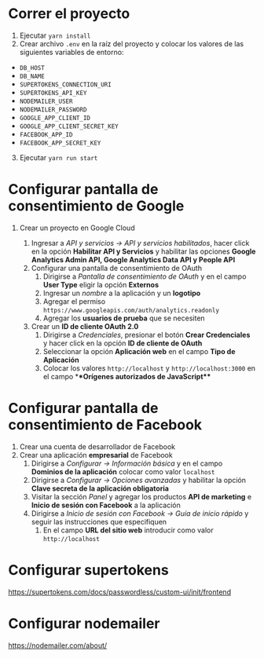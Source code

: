 # Correr el proyecto

1. Ejecutar `yarn install`
2. Crear archivo `.env` en la raíz del proyecto y colocar los valores de las siguientes variables de entorno:

- `DB_HOST`
- `DB_NAME`
- `SUPERTOKENS_CONNECTION_URI`
- `SUPERTOKENS_API_KEY`
- `NODEMAILER_USER`
- `NODEMAILER_PASSWORD`
- `GOOGLE_APP_CLIENT_ID`
- `GOOGLE_APP_CLIENT_SECRET_KEY`
- `FACEBOOK_APP_ID`
- `FACEBOOK_APP_SECRET_KEY`

3. Ejecutar `yarn run start`

# Configurar pantalla de consentimiento de Google

1. Crear un proyecto en Google Cloud

   1. Ingresar a _API y servicios → API y servicios habilitados_, hacer click en la opción **Habilitar API y Servicios** y habilitar las opciones **Google Analytics Admin API, Google Analytics Data API y People API**
   2. Configurar una pantalla de consentimiento de OAuth
      1. Dirigirse a _Pantalla de consentimiento de OAuth_ y en el campo **User Type** eligir la opción **Externos**
      2. Ingresar un _nombre_ a la aplicación y un **logotipo**
      3. Agregar el permiso `https://www.googleapis.com/auth/analytics.readonly`
      4. Agregar los **usuarios de prueba** que se necesiten
   3. Crear un **ID de cliente OAuth 2.0**
      1. Dirigirse a _Credenciales_, presionar el botón **Crear Credenciales** y hacer click en la opción **ID de cliente de OAuth**
      2. Seleccionar la opción **Aplicación web** en el campo **Tipo de Aplicación**
      3. Colocar los valores `http://localhost` y `http://localhost:3000` en el campo \***\*Orígenes autorizados de JavaScript\*\***

# Configurar pantalla de consentimiento de Facebook

1. Crear una cuenta de desarrollador de Facebook
2. Crear una aplicación **empresarial** de Facebook
   1. Dirigirse a _Configurar → Información básica_ y en el campo **Dominios de la aplicación** colocar como valor `localhost`
   2. Dirigirse a _Configurar → Opciones avanzadas_ y habilitar la opción **Clave secreta de la aplicación obligatoria**
   3. Visitar la sección _Panel_ y agregar los productos **API de marketing** e **Inicio de sesión con Facebook** a la aplicación
   4. Dirigirse a _Inicio de sesión con Facebook → Guía de inicio rápido_ y seguir las instrucciones que especifiquen
      1. En el campo **URL del sitio web** introducir como valor `http://localhost`

# Configurar supertokens

https://supertokens.com/docs/passwordless/custom-ui/init/frontend

# Configurar nodemailer

https://nodemailer.com/about/
